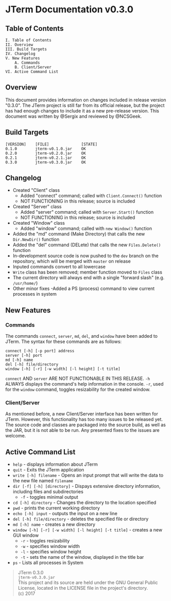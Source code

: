 # JTerm Documentation v0.3.0

## Table of Contents
```
I. Table of Contents  
II. Overview    
III. Build Targets  
IV. Changelog    
V. New Features  
    A. Commands  
    B. Client/Server
VI. Active Command List
```

## Overview
This document provides information on changes included in release version "0.3.0". The JTerm project is still far from its official release, but the project has had enough changes to include it as a new pre-release version. This document was written by @Sergix and reviewed by @NCSGeek.

## Build Targets
```
[VERSION]    [FILE]              [STATE]
0.1.0        jterm-v0.1.0.jar    OK
0.2.0        jterm-v0.2.0.jar    OK
0.2.1	     jterm-v0.2.1.jar	 OK
0.3.0	     jterm-v0.3.0.jar	 OK
```

## Changelog
- Created "Client" class
  - Added "connect" command; called with `Client.Connect()` function
  - NOT FUNCTIONING in this release; source is included
- Created "Server" class
  - Added "server" command; called with `Server.Start()` function
  - NOT FUNCTIONING in this release; source is included
- Created "Window" class
  - Added "window" command; called with `new Window()` function
- Added the "md" command (Make Directory) that calls the new `Dir.NewDir()` function
- Added the "del" command (DELete) that calls the new `Files.Delete()` function
- In-development source code is now pushed to the `dev` branch on the repository, which will be merged with `master` on release
- Inputed commands convert to all lowercase
- `Write` class has been removed; member function moved to `Files` class
- The current directory will always end with a single "forward slash" (e.g. `/usr/home/`)
- Other minor fixes
-Added a PS (process) command to view current processes in system

## New Features

### Commands
The commands `connect`, `server`, `md`, `del`, and `window` have been added to JTerm. The syntax for these commands are as follows:
```
connect [-h] [-p port] address
server [-h] port
md [-h] name
del [-h] file/directory
window [-h] [-r] [-w width] [-l height] [-t title]
```
`connect` AND `server` ARE NOT FUNCTIONABLE IN THIS RELEASE.
`-h` ALWAYS displays the command's help information in the console. `-r`, used for the `window` command, toggles resizability for the created window.

### Client/Server
As mentioned before, a new Client/Server interface has been written for JTerm. However, this functionality has too many issues to be released yet. The source code and classes are packaged into the source build, as well as the JAR, but it is not able to be run. Any presented fixes to the issues are welcome.

## Active Command List
- `help` - displays information about JTerm
- `quit` - Exits the JTerm application
- `write [-h] filename` - Opens an input prompt that will write the data to the new file named `filename` 
- `dir [-f] [-h] [directory]` - Dispays extensive directory information, including files and subdirectories
	- `-f` - toggles minimal output
- `cd [-h] directory` - Changes the directory to the location specified
- `pwd` - prints the current working directory
- `echo [-h] input` - outputs the input on a new line
- `del [-h] file/directory` - deletes the specified file or directory
- `md [-h] name` - creates a new directory
- `window [-h] [-r] [-w width] [-l height] [-t title]` - creates a new GUI window
	- `-r` - toggles resizability
	- `-w` - specifies window width
	- `-l` - specifies window height
	- `-t` - sets the name of the window, displayed in the title bar
- `ps` - Lists all processes in System

> JTerm 0.3.0  
> `jterm-v0.3.0.jar`  
> This project and its source are held under the GNU General Public License, located in the LICENSE file in the project's directory.  
> (c) 2017  
